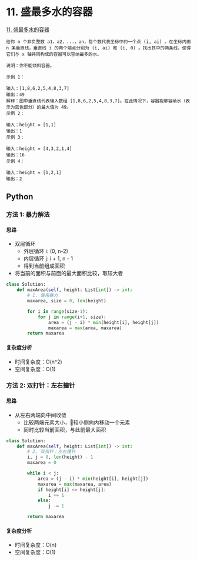 # 11. 盛最多水的容器

[11. 盛最多水的容器](https://leetcode-cn.com/problems/container-with-most-water/)

```
给你 n 个非负整数 a1，a2，...，an，每个数代表坐标中的一个点 (i, ai) 。在坐标内画 n 条垂直线，垂直线 i 的两个端点分别为 (i, ai) 和 (i, 0) 。找出其中的两条线，使得它们与 x 轴共同构成的容器可以容纳最多的水。

说明：你不能倾斜容器。

示例 1：

输入：[1,8,6,2,5,4,8,3,7]
输出：49 
解释：图中垂直线代表输入数组 [1,8,6,2,5,4,8,3,7]。在此情况下，容器能够容纳水（表示为蓝色部分）的最大值为 49。
示例 2：

输入：height = [1,1]
输出：1
示例 3：

输入：height = [4,3,2,1,4]
输出：16
示例 4：

输入：height = [1,2,1]
输出：2

```
## Python

### 方法 1: 暴力解法

#### 思路

* 双层循环
    * 外层循环 i: (0, n-2)
    * 内层循环 j: i + 1, n - 1
    * 得到当前组成面积
* 将当前的面积与前面的最大面积比较，取较大者

```python
class Solution:
    def maxArea(self, height: List[int]) -> int:
        # 1. 使用暴力
        maxarea, size = 0, len(height)

        for i in range(size-1):
            for j in range(i+1, size):
                area = (j - i) * min(height[i], height[j])
                maxarea = max(area, maxarea)
        return maxarea
```

#### 复杂度分析

* 时间复杂度：O(n^2)
* 空间复杂度：O(1)


### 方法 2: 双打针：左右撞针

#### 思路

* 从左右两端向中间收敛
    * 比较两端元素大小，较小侧向内移动一个元素
    * 同时比较当前面积，与此前最大面积

```python
class Solution:
    def maxArea(self, height: List[int]) -> int:
        # 2. 双指针：左右撞针
        i, j = 0, len(height) - 1
        maxarea = 0

        while i < j:
            area = (j - i) * min(height[i], height[j])
            maxarea = max(maxarea, area)
            if height[i] <= height[j]:
                i += 1
            else:
                j -= 1

        return maxarea
```

#### 复杂度分析

* 时间复杂度：O(n)
* 空间复杂度：O(1)

